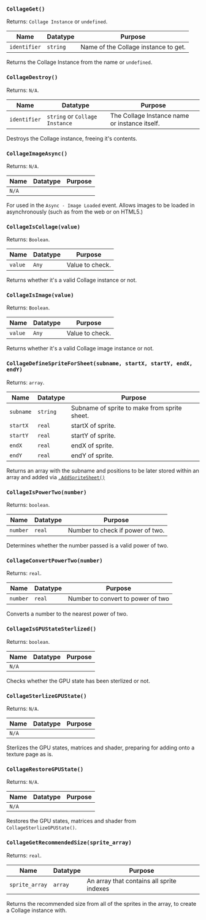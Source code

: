 ### `CollageGet()`

Returns: `Collage Instance` or `undefined`.

|Name|Datatype|Purpose|
|---|---|---|
|`identifier`|`string`|Name of the Collage instance to get.|

Returns the Collage Instance from the name or `undefined`.

### `CollageDestroy()`

Returns: `N/A`.

|Name|Datatype|Purpose|
|---|---|---|
|`identifier`|`string` or `Collage Instance`|The Collage Instance name or instance itself.|

Destroys the Collage instance, freeing it's contents.

### `CollageImageAsync()`

Returns: `N/A`.

|Name|Datatype|Purpose|
|---|---|---|
|`N/A`|||

For used in the `Async - Image Loaded` event. Allows images to be loaded in asynchronously (such as from the web or on HTML5.)

### `CollageIsCollage(value)`

Returns: `Boolean`.

|Name|Datatype|Purpose|
|---|---|---|
|`value`|`Any`|Value to check.|

Returns whether it's a valid Collage instance or not.

### `CollageIsImage(value)`

Returns: `Boolean`.

|Name|Datatype|Purpose|
|---|---|---|
|`value`|`Any`|Value to check.|

Returns whether it's a valid Collage image instance or not.

### `CollageDefineSpriteForSheet(subname, startX, startY, endX, endY)`

Returns: `array`.

|Name|Datatype|Purpose|
|---|---|---|
|`subname`|`string`|Subname of sprite to make from sprite sheet.|
|`startX`|`real`|startX of sprite.|
|`startY`|`real`|startY of sprite.|
|`endX`|`real`|endX of sprite.|
|`endY`|`real`|endY of sprite.|

Returns an array with the subname and positions to be later stored within an array and added via [`.AddSpriteSheet()`](collage.md#addspritesheetspriteid-spritearray-identifierstring-width-height-removeback-smooth-xorigin-yorigin-is3d)

### `CollageIsPowerTwo(number)`

Returns: `boolean`.

|Name|Datatype|Purpose|
|---|---|---|
|`number`|`real`|Number to check if power of two.|

Determines whether the number passed is a valid power of two.

### `CollageConvertPowerTwo(number)`

Returns: `real`.

|Name|Datatype|Purpose|
|---|---|---|
|`number`|`real`|Number to convert to power of two|

Converts a number to the nearest power of two.

### `CollageIsGPUStateSterlized()`

Returns: `boolean`.

|Name|Datatype|Purpose|
|---|---|---|
|`N/A`|||

Checks whether the GPU state has been sterlized or not.

### `CollageSterlizeGPUState()`

Returns: `N/A`.

|Name|Datatype|Purpose|
|---|---|---|
|`N/A`|||

Sterlizes the GPU states, matrices and shader, preparing for adding onto a texture page as is.

### `CollageRestoreGPUState()`

Returns: `N/A`.

|Name|Datatype|Purpose|
|---|---|---|
|`N/A`|||

Restores the GPU states, matrices and shader from `CollageSterlizeGPUState()`.

### `CollageGetRecommendedSize(sprite_array)`

Returns: `real`.

|Name|Datatype|Purpose|
|---|---|---|
|`sprite_array`|`array`|An array that contains all sprite indexes|

Returns the recommended size from all of the sprites in the array, to create a Collage instance with.